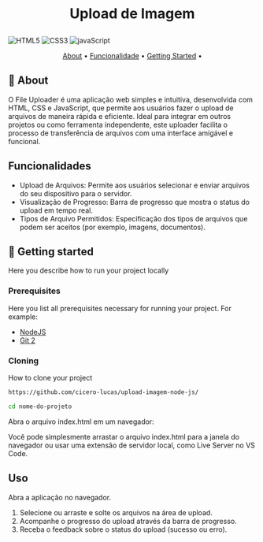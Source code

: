 [CSS3]: https://img.shields.io/badge/css3-%231572B6.svg?style=for-the-badge&logo=css3&logoColor=white
[JavaScript]: https://img.shields.io/badge/javascript-%23323330.svg?style=for-the-badge&logo=javascript&logoColor=%23F7DF1E
[HTML5]: https://img.shields.io/badge/html5-%23E34F26.svg?style=for-the-badge&logo=html5&logoColor=white

<h1 align="center" style="font-weight: bold; padding-bottom: 10px;">Upload de Imagem</h1>


![HTML5]
![CSS3]
![javaScript]

<p align="center">
 <a href="#about">About</a> • 
  <a href="#fucionalidade">Funcionalidade</a> • 
 <a href="#started">Getting Started</a> • 

</p>


<h2 id="about">📌 About</h2>

O File Uploader é uma aplicação web simples e intuitiva, desenvolvida com HTML, CSS e JavaScript, que permite aos usuários fazer o upload de arquivos de maneira rápida e eficiente. Ideal para integrar em outros projetos ou como ferramenta independente, este uploader facilita o processo de transferência de arquivos com uma interface amigável e funcional.

<h2 id="fucionalidade"> Funcionalidades </h2>

<ul>
  <li> Upload de Arquivos: Permite aos usuários selecionar e enviar arquivos do seu dispositivo para o servidor.</li>
  <li>Visualização de Progresso: Barra de progresso que mostra o status do upload em tempo real. </li>
  <li>Tipos de Arquivo Permitidos: Especificação dos tipos de arquivos que podem ser aceitos (por exemplo, imagens, documentos). </li>
</ul>


<h2 id="started">🚀 Getting started</h2>

Here you describe how to run your project locally

<h3>Prerequisites</h3>

Here you list all prerequisites necessary for running your project. For example:

- [NodeJS](https://github.com/)
- [Git 2](https://github.com)

<h3>Cloning</h3>

How to clone your project

```bash
https://github.com/cicero-lucas/upload-imagem-node-js/
```
```bash
cd nome-do-projeto
```
<p>
 Abra o arquivo index.html em um navegador:

Você pode simplesmente arrastar o arquivo index.html para a janela do navegador ou usar uma extensão de servidor local, como Live Server no VS Code.
</p>

<h2>Uso </h2>
<p>Abra a aplicação no navegador. </p>

<ol>
 <li>Selecione ou arraste e solte os arquivos na área de upload.</li>
 <li>Acompanhe o progresso do upload através da barra de progresso.</li>
 <li>Receba o feedback sobre o status do upload (sucesso ou erro).</li>
</ol>





